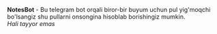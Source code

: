 <strong>NotesBot</strong> - Bu telegram bot orqali biror-bir buyum uchun pul yig'moqchi bo'lsangiz shu pullarni onsongina hisoblab borishingiz mumkin.<br>
<i>Hali tayyor emas</i>
